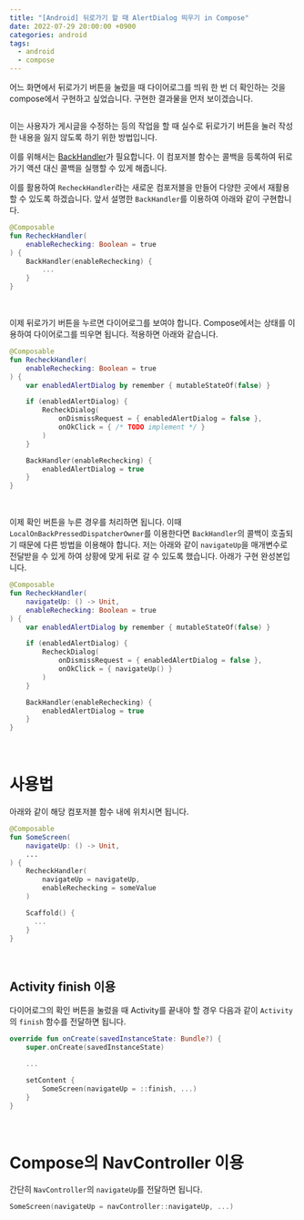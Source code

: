 ```yaml
---
title: "[Android] 뒤로가기 할 때 AlertDialog 띄우기 in Compose"
date: 2022-07-29 20:00:00 +0900
categories: android
tags:
  - android
  - compose
---
```


어느 화면에서 뒤로가기 버튼을 눌렀을 때 다이어로그를 띄워 한 번 더 확인하는 것을 compose에서 구현하고 싶었습니다. 구현한 결과물을 먼저 보이겠습니다.

![]()

이는 사용자가 게시글을 수정하는 등의 작업을 할 때 실수로 뒤로가기 버튼을 눌러 작성한 내용을 잃지 않도록 하기 위한 방법입니다.

이를 위해서는 [BackHandler](https://sungbin.land/jetpack-compose-뒤로가기-이벤트-처리하기-69cbc47268ea)가 필요합니다. 이 컴포저블 함수는 콜백을 등록하여 뒤로가기 액션 대신 콜백을 실행할 수 있게 해줍니다.

이를 활용하여 `RecheckHandler`라는 새로운 컴포저블을 만들어 다양한 곳에서 재활용할 수 있도록 하겠습니다. 앞서 설명한 `BackHandler`를 이용하여 아래와 같이 구현합니다.

```kotlin
@Composable
fun RecheckHandler(
    enableRechecking: Boolean = true
) {
    BackHandler(enableRechecking) {
        ...
    }
}
```

<br>

이제 뒤로가기 버튼을 누르면 다이어로그를 보여야 합니다. Compose에서는 상태를 이용하여 다이어로그를 띄우면 됩니다. 적용하면 아래와 같습니다.

```kotlin
@Composable
fun RecheckHandler(
    enableRechecking: Boolean = true
) {
    var enabledAlertDialog by remember { mutableStateOf(false) }

    if (enabledAlertDialog) {
        RecheckDialog(
            onDismissRequest = { enabledAlertDialog = false },
            onOkClick = { /* TODO implement */ }
        )
    }

    BackHandler(enableRechecking) {
        enabledAlertDialog = true
    }
}
```

<br>

이제 확인 버튼을 누른 경우를 처리하면 됩니다. 이때 `LocalOnBackPressedDispatcherOwner`를 이용한다면 `BackHandler`의 콜백이 호출되기 때문에 다른 방법을 이용해야 합니다.
저는 아래와 같이 `navigateUp`을 매개변수로 전달받을 수 있게 하여 상황에 맞게 뒤로 갈 수 있도록 했습니다. 아래가 구현 완성본입니다.

```kotlin
@Composable
fun RecheckHandler(
    navigateUp: () -> Unit,
    enableRechecking: Boolean = true
) {
    var enabledAlertDialog by remember { mutableStateOf(false) }

    if (enabledAlertDialog) {
        RecheckDialog(
            onDismissRequest = { enabledAlertDialog = false },
            onOkClick = { navigateUp() }
        )
    }

    BackHandler(enableRechecking) {
        enabledAlertDialog = true
    }
}
```

<br>

# 사용법

아래와 같이 해당 컴포저블 함수 내에 위치시면 됩니다.

```kotlin
@Composable
fun SomeScreen(
    navigateUp: () -> Unit,
    ...
) {
    RecheckHandler(
        navigateUp = navigateUp,
        enableRechecking = someValue
    )

    Scaffold() {
      ...
    }
}
```

<br>

## Activity finish 이용

다이어로그의 확인 버튼을 눌렀을 때 Activity를 끝내야 할 경우 다음과 같이 `Activity`의 `finish` 함수를 전달하면 됩니다.

```kotlin
override fun onCreate(savedInstanceState: Bundle?) {
    super.onCreate(savedInstanceState)

    ...

    setContent {
        SomeScreen(navigateUp = ::finish, ...)
    }
}
```

<br>

# Compose의 NavController 이용

간단히 `NavController`의 `navigateUp`를 전달하면 됩니다.

```kotlin
SomeScreen(navigateUp = navController::navigateUp, ...)
```
